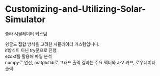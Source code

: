 # Customizing-and-Utilizing-Solar-Simulator
솔라 시뮬레이터 커스텀 

슁글드 접합 방식을 고려한 시뮬레이터 커스텀입니다.   
if방식이 아닌 try문으로 진행  
ezdxf를 활용해 파일 분석  
numpy로 연산, matplotlib로 그래프 출력
  결과는 주요 팩터와 J-V 커브, 로우데이터 출력
